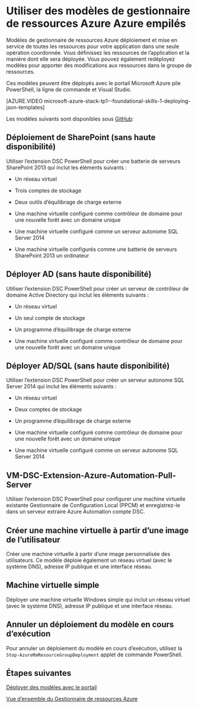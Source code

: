<properties
    pageTitle="Utiliser des modèles de gestionnaire de ressources Azure Azure empilés (développeurs client) | Microsoft Azure"
    description="Découvrez comment utiliser le Gestionnaire de ressources Azure modèles dans Azure pile à déployer et mise en service de toutes les ressources pour votre application dans une seule opération coordonnée."
    services="azure-stack"
    documentationCenter=""
    authors="heathl17"
    manager="byronr"
    editor=""/>

<tags
    ms.service="azure-stack"
    ms.workload="na"
    ms.tgt_pltfrm="na"
    ms.devlang="na"
    ms.topic="article"
    ms.date="10/25/2016"
    ms.author="helaw"/>

# <a name="use-azure-resource-manager-templates-in-azure-stack"></a>Utiliser des modèles de gestionnaire de ressources Azure Azure empilés

Modèles de gestionnaire de ressources Azure déploiement et mise en service de toutes les ressources pour votre application dans une seule opération coordonnée. Vous définissez les ressources de l’application et la manière dont elle sera déployée.  Vous pouvez également redéployez modèles pour apporter des modifications aux ressources dans le groupe de ressources.

Ces modèles peuvent être déployés avec le portail Microsoft Azure pile PowerShell, la ligne de commande et Visual Studio.

[AZURE.VIDEO microsoft-azure-stack-tp1--foundational-skills-1-deploying-json-templates]

Les modèles suivants sont disponibles sous [GitHub](http://aka.ms/azurestackgithub):

## <a name="deploy-sharepoint-non-high-availability"></a>Déploiement de SharePoint (sans haute disponibilité)

Utiliser l’extension DSC PowerShell pour créer une batterie de serveurs SharePoint 2013 qui inclut les éléments suivants :

-   Un réseau virtuel

-   Trois comptes de stockage

-   Deux outils d’équilibrage de charge externe

-   Une machine virtuelle configuré comme contrôleur de domaine pour une nouvelle forêt avec un domaine unique

-   Une machine virtuelle configuré comme un serveur autonome SQL Server 2014

-   Une machine virtuelle configurés comme une batterie de serveurs SharePoint 2013 un ordinateur

## <a name="deploy-ad-non-high-availability"></a>Déployer AD (sans haute disponibilité)

Utiliser l’extension DSC PowerShell pour créer un serveur de contrôleur de domaine Active Directory qui inclut les éléments suivants :

-   Un réseau virtuel

-   Un seul compte de stockage

-   Un programme d’équilibrage de charge externe

-   Une machine virtuelle configuré comme contrôleur de domaine pour une nouvelle forêt avec un domaine unique

## <a name="deploy-adsql-non-high-availability"></a>Déployer AD/SQL (sans haute disponibilité)

Utiliser l’extension DSC PowerShell pour créer un serveur autonome SQL Server 2014 qui inclut les éléments suivants :

-   Un réseau virtuel

-   Deux comptes de stockage

-   Un programme d’équilibrage de charge externe

-   Une machine virtuelle configuré comme contrôleur de domaine pour une nouvelle forêt avec un domaine unique

-   Une machine virtuelle configuré comme un serveur autonome SQL Server 2014

## <a name="vm-dsc-extension-azure-automation-pull-server"></a>VM-DSC-Extension-Azure-Automation-Pull-Server

Utiliser l’extension DSC PowerShell pour configurer une machine virtuelle existante Gestionnaire de Configuration Local (PPCM) et enregistrez-le dans un serveur extraire Azure Automation compte DSC.

## <a name="create-a-virtual-machine-from-a-user-image"></a>Créer une machine virtuelle à partir d’une image de l’utilisateur

Créer une machine virtuelle à partir d’une image personnalisée des utilisateurs. Ce modèle déploie également un réseau virtuel (avec le système DNS), adresse IP publique et une interface réseau.

## <a name="simple-vm"></a>Machine virtuelle simple

Déployer une machine virtuelle Windows simple qui inclut un réseau virtuel (avec le système DNS), adresse IP publique et une interface réseau.

## <a name="cancel-a-running-template-deployment"></a>Annuler un déploiement du modèle en cours d’exécution

Pour annuler un déploiement du modèle en cours d’exécution, utilisez la `Stop-AzureRmResourceGroupDeployment` applet de commande PowerShell.


## <a name="next-steps"></a>Étapes suivantes

[Déployer des modèles avec le portail](azure-stack-deploy-template-portal.md)

[Vue d’ensemble du Gestionnaire de ressources Azure](../azure-resource-manager/resource-group-overview.md)

